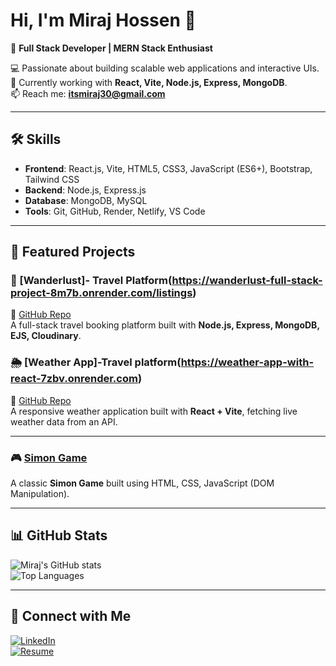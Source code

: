 # Hi, I'm Miraj Hossen 👋  
🚀 **Full Stack Developer | MERN Stack Enthusiast**

💻 Passionate about building scalable web applications and interactive UIs.  
🌱 Currently working with **React, Vite, Node.js, Express, MongoDB**.  
📫 Reach me: **itsmiraj30@gmail.com**

---

## 🛠 Skills
- **Frontend**: React.js, Vite, HTML5, CSS3, JavaScript (ES6+), Bootstrap, Tailwind CSS  
- **Backend**: Node.js, Express.js  
- **Database**: MongoDB, MySQL  
- **Tools**: Git, GitHub, Render, Netlify, VS Code  

---

## 📌 Featured Projects

### 🏡 [Wanderlust]-  Travel Platform(https://wanderlust-full-stack-project-8m7b.onrender.com/listings)  
📂 [GitHub Repo](https://github.com/mirajhossen/WanderLust-Full-Stack-Project)  
A full-stack travel booking platform built with **Node.js, Express, MongoDB, EJS, Cloudinary**.  




### 🌦 [Weather App]-Travel platform(https://weather-app-with-react-7zbv.onrender.com)  
📂 [GitHub Repo](https://github.com/mirajhossen/Weather-App---with-React)  
A responsive weather application built with **React + Vite**, fetching live weather data from an API.  


---

### 🎮 [Simon Game](https://github.com/mirajhossen/Simon-Game-With-Dom)  
A classic **Simon Game** built using HTML, CSS, JavaScript (DOM Manipulation).  


---


## 📊 GitHub Stats
![Miraj's GitHub stats](https://github-readme-stats.vercel.app/api?username=mirajhossen&show_icons=true&theme=tokyonight)  
![Top Languages](https://github-readme-stats.vercel.app/api/top-langs/?username=mirajhossen&layout=compact&theme=tokyonight)

---

## 🔗 Connect with Me
[![LinkedIn](https://img.shields.io/badge/LinkedIn-blue?style=for-the-badge&logo=linkedin)](https://www.linkedin.com/in/miraj-hossen-b3987a208/)  
[![Resume](https://img.shields.io/badge/Resume-Download-red?style=for-the-badge&logo=adobeacrobatreader)](link-to-your-resume)
